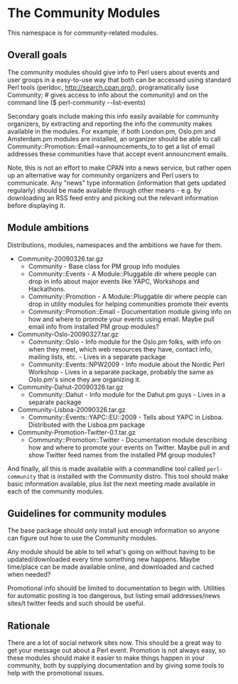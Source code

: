 The Community Modules
=====================

This namespace is for community-related modules.


Overall goals
-------------

The community modules should give info to Perl users about events and user groups in a easy-to-use way that both can be accessed using standard Perl tools (perldoc, http://search.cpan.org/), programatically (use Community; # gives access to info about the community) and on the command line ($ perl-community --list-events)

Secondary goals include making this info easily available for community organizers, by extracting and reporting the info the community makes available in the modules. For example, if both London.pm, Oslo.pm and Amsterdam.pm modules are installed, an organizer should be able to call Community::Promotion::Email->announcements_to to get a list of email addresses these communities have that accept event announcment emails.

Note, this is not an effort to make CPAN into a news service, but rather open up an alternative way for community organizers and Perl users to communicate. Any "news" type information (information that gets updated regularly) should be made available through other means - e.g. by downloading an RSS feed entry and picking out the relevant information before displaying it.


Module ambitions
----------------

Distributions, modules, namespaces and the ambitions we have for them.

*  Community-20090326.tar.gz
   *  Community            - Base class for PM group info modules
   *  Community::Events    - A Module::Pluggable dir where people can drop in info about major events like YAPC, Workshops and Hackathons.
   *  Community::Promotion - A Module::Pluggable dir where people can drop in utility modules for helping communities promote their events
   *  Community::Promotion::Email - Documentation module giving info on how and where to promote your events using email. Maybe pull email info from installed PM group modules?
*  Community-Oslo-20090327.tar.gz
   *  Community::Oslo      - Info module for the Oslo.pm folks, with info on when they meet, which web resources they have, contact info, mailing lists, etc. - Lives in a separate package
   *  Community::Events::NPW2009 - Info module about the Nordic Perl Workshop - Lives in a separate package, probably the same as Oslo.pm's since they are organizing it.
*  Community-Dahut-20090326.tar.gz
   *  Community::Dahut     - Info module for the Dahut.pm guys - Lives in a separate package
*  Community-Lisboa-20090326.tar.gz
   *  Community::Events::YAPC::EU::2009 - Tells about YAPC in Lisboa. Distributed with the Lisboa.pm package
*  Community-Promotion-Twitter-0.1.tar.gz
   *  Community::Promotion::Twitter - Documentation module describing how and where to promote your events on Twitter. Maybe pull in and show Twitter feed names from the installed PM group modules?

And finally, all this is made available with a commandline tool called <code>perl-community</code> that is installed with the Community distro. This tool should make basic information available, plus list the next meeting made available in each of the community modules. 


Guidelines for community modules
--------------------------------

The base package should only install just enough information so anyone can figure out how to use the Community modules.

Any module should be able to tell what's going on without having to be updated/downloaded every time something new happens. Maybe time/place can be made available online, and downloaded and cached when needed?

Promotional info should be limited to documentation to begin with. Utilities for automatic posting is too dangerous, but listing email addresses/news sites/t twitter feeds and such should be useful.


Rationale
---------

There are a lot of social network sites now.  This should be a great way to get your message out about a Perl event. Promotion is not always easy, so these modules should make it easier to make things happen in your community, both by supplying documentation and by giving some tools to help with the promotional issues.

